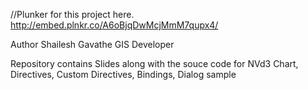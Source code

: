 //Plunker for this project here. http://embed.plnkr.co/A6oBjqDwMcjMmM7qupx4/

Author Shailesh Gavathe GIS Developer

Repository contains Slides along with the souce code for NVd3 Chart, Directives, Custom Directives, Bindings, Dialog sample